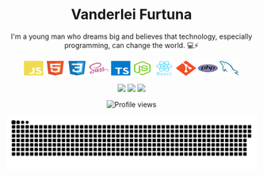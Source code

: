 <div align="center"> 
<h1>Vanderlei Furtuna</h1>
I'm a young man who dreams big and believes that technology, especially programming, can change the world. 💻⚡

</div>

<div align="center"> 
  <div style="display: inline_block"><br>
  <img align="center" alt="JavaScript icon" height="30" width="40" src="https://raw.githubusercontent.com/devicons/devicon/master/icons/javascript/javascript-plain.svg">
  <img align="center" alt="HTML icon" height="30" width="40" src="https://raw.githubusercontent.com/devicons/devicon/master/icons/html5/html5-original.svg">
  <img align="center" alt="CSS icon" height="30" width="40" src="https://raw.githubusercontent.com/devicons/devicon/master/icons/css3/css3-original.svg">
  <img align="center" alt="Sass icon" height="30" width="40" src="https://raw.githubusercontent.com/devicons/devicon/master/icons/sass/sass-original.svg">
  <img align="center" alt="Typescript  icon" height="30" width="40" src="https://raw.githubusercontent.com/devicons/devicon/master/icons/typescript/typescript-plain.svg">

  <img align="center" alt="Node.js icon" height="30" width="40" src="https://raw.githubusercontent.com/devicons/devicon/master/icons/nodejs/nodejs-original.svg">

  <img align="center" alt="React.js icon" height="30" width="40" src="https://raw.githubusercontent.com/devicons/devicon/master/icons/react/react-original-wordmark.svg">

  <img align="center" alt="Git icon" height="30" width="40" src="https://raw.githubusercontent.com/devicons/devicon/master/icons/git/git-original.svg">

  <img align="center" alt="PHP icon" height="30" width="40" src="https://raw.githubusercontent.com/devicons/devicon/master/icons/php/php-original.svg">
    
  <img align="center" alt="MySql icon" height="30" width="40" src="https://raw.githubusercontent.com/devicons/devicon/master/icons/mysql/mysql-original.svg">
 
</div>
  <br>
  <a href="https://www.instagram.com/vander_suncat/" target="_blank"><img src="https://img.shields.io/badge/-Instagram-%23E4405F?style=for-the-badge&logo=instagram&logoColor=white" target="_blank"></a>
  <a href="https://www.linkedin.com/in/vanderlei-furtuna-12bb39235/" target="_blank"><img src="https://img.shields.io/badge/-LinkedIn-%230077B5?style=for-the-badge&logo=linkedin&logoColor=white" target="_blank"></a>
  <a href="mailto:furtunavanderlei@gmail.com" target="_blank"><img src="https://img.shields.io/badge/-Gmail-red?style=for-the-badge&logo=gmail&logoColor=white" target="_blank"></a> 
  <br/>
  <p align="center"> <img src="https://komarev.com/ghpvc/?username=vander115&color=yellow" alt="Profile views" /> </p>

![Snake animation](https://github.com/vander115/vander115/blob/output/github-contribution-grid-snake.svg)
